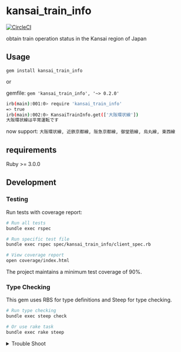 # kansai_train_info

[![CircleCI](https://dl.circleci.com/status-badge/img/gh/o8n/kansai_train_info/tree/master.svg?style=svg)](https://dl.circleci.com/status-badge/redirect/gh/o8n/kansai_train_info/tree/master)

obtain train operation status in the Kansai region of Japan

## Usage


`gem install kansai_train_info`

or

gemfile: `gem 'kansai_train_info', '~> 0.2.0'`


``` sh
irb(main):001:0> require 'kansai_train_info'
=> true
irb(main):002:0> KansaiTrainInfo.get(['大阪環状線'])
大阪環状線は平常運転です
```

now support: `大阪環状線, 近鉄京都線, 阪急京都線, 御堂筋線, 烏丸線, 東西線`

## requirements

Ruby >= 3.0.0

## Development

### Testing

Run tests with coverage report:

```sh
# Run all tests
bundle exec rspec

# Run specific test file
bundle exec rspec spec/kansai_train_info/client_spec.rb

# View coverage report
open coverage/index.html
```

The project maintains a minimum test coverage of 90%.

### Type Checking

This gem uses RBS for type definitions and Steep for type checking.

```sh
# Run type checking
bundle exec steep check

# Or use rake task
bundle exec rake steep
```


<details><summary>Trouble Shoot</summary>

### can't read gem

```sh
irb(main):001:0> require 'kansai_train_info'
Traceback (most recent call last):
        6: from /Users/name/.rbenv/versions/2.7.1/bin/irb:23:in `<main>'
        5: from /Users/name/.rbenv/versions/2.7.1/bin/irb:23:in `load'
        4: from /Users/name/.rbenv/versions/2.7.1/lib/ruby/gems/2.7.0/gems/irb-1.2.3/exe/irb:11:in `<top (required)>'
        3: from (irb):1
        2: from /Users/name/.rbenv/versions/2.7.1/lib/ruby/2.7.0/rubygems/core_ext/kernel_require.rb:92:in `require'
        1: from /Users/name/.rbenv/versions/2.7.1/lib/ruby/2.7.0/rubygems/core_ext/kernel_require.rb:92:in `require'
LoadError (cannot load such file -- KansaiTrainInfo)
```

then excute

```txt
irb(main):002:0> $:
irb(main):003:0> $: << 'lib'
irb(main):012:0> require 'KansaiTrainInfo'
=> true
```

</details>
